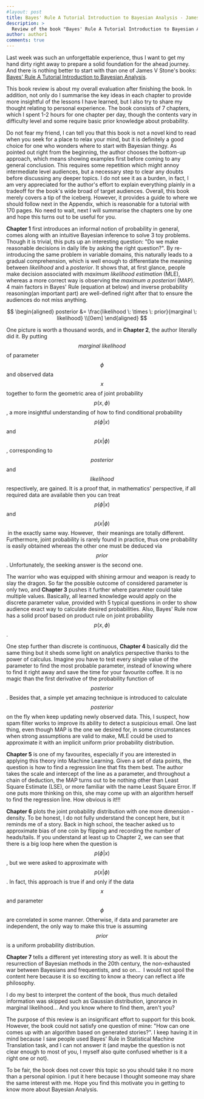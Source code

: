 ```yaml
---
#layout: post
title: Bayes' Rule A Tutorial Introduction to Bayesian Analysis - James V Stone
description: >
  Review of the book "Bayes' Rule A Tutorial Introduction to Bayesian Analysis", authored by James V Stone.
author: author1
comments: true
---
```


Last week was such an unforgettable experience, thus I want to get my hand dirty right away to prepare a solid foundation for the ahead journey. And there is nothing better to start with than one of James V Stone's books: <a href="https://www.amazon.com/Bayes-Rule-Tutorial-Introduction-Bayesian/dp/0956372848">Bayes' Rule A Tutorial Introduction to Bayesian Analysis</a>.

This book review is about my overall evaluation after finishing the book. In addition, not only do I summarise the key ideas in each chapter to provide more insightful of the lessons I have learned, but I also try to share my thought relating to personal experience. The book consists of 7 chapters, which I spent 1-2 hours for one chapter per day, though the contents vary in difficulty level and some require basic prior knowledge about probability. 

Do not fear my friend, I can tell you that this book is not a novel kind to read when you seek for a place to relax your mind, but it is definitely a good choice for one who wonders where to start with Bayesian thingy. As pointed out right from the beginning, the author chooses the bottom-up approach, which means showing examples first before coming to any general conclusion. This requires some repetition which might annoy intermediate level audiences, but a necessary step to clear any doubts before discussing any deeper topics. I do not see it as a burden, in fact, I am very appreciated for the author's effort to explain everything plainly in a tradeoff for the book's wide broad of target audiences. Overall, this book merely covers a tip of the iceberg. However, it provides a guide to where we should follow next in the Appendix, which is reasonable for a tutorial with 170 pages. No need to wait, next I will summarise the chapters one by one and hope this turns out to be useful for you.

**Chapter 1** first introduces an informal notion of probability in general, comes along with an intuitive Bayesian inference to solve 3 toy problems. Though it is trivial, this puts up an interesting question: "Do we make reasonable decisions in daily life by asking the right question?". By re-introducing the same problem in variable domains, this naturally leads to a gradual comprehension, which is well enough to differentiate the meaning between *likelihood* and a *posterior*. It shows that, at first glance, people make decision associated with *maximum likelihood estimation* (MLE), whereas a more correct way is observing the *maximum a posteriori* (MAP). 4 main factors in Bayes' Rule (equation at below) and inverse probability reasoning(an important part) are well-defined right after that to ensure the audiences do not miss anything.

$$ 
\begin{aligned}
posterior &= \frac{likelihood \: \times \: prior}{marginal \: likelihood} \\[0em]
\end{aligned}
$$

One picture is worth a thousand words, and in **Chapter 2**, the author literally did it. By putting $$ marginal \: likelihood $$ of parameter $$ \phi $$ and observed data $$ x $$ together to form the geometric area of joint probability $$ p(x,\phi)$$, a more insightful understanding of how to find conditional probability $$ p(\phi \vert x)$$ and $$ p(x \vert \phi)$$, corresponding to $$ posterior $$ and $$ likelihood $$ respectively, are gained. It is a proof that, in mathematics' perspective, if all required data are available then you can treat $$ p(\phi \vert x)$$ and $$ p(x \vert \phi)$$ in the exactly same way. However,  their meanings are totally different. Furthermore, joint probability is rarely found in practice, thus one probability is easily obtained whereas the other one must be deduced via $$ prior $$. Unfortunately, the seeking answer is the second one.

The warrior who was equipped with shining armour and weapon is ready to slay the dragon. So far the possible outcome of considered parameter is only two, and **Chapter 3** pushes it further where parameter could take multiple values. Basically, all learned knowledge would apply on the discrete parameter value, provided with 5 typical questions in order to show audience exact way to calculate desired probabilities. Also, Bayes' Rule now has a solid proof based on product rule on joint probability $$ p(x,\phi) $$.

One step further than discrete is continuous, **Chapter 4** basically did the same thing but it sheds some light on analytics perspective thanks to the power of calculus. Imagine you have to test every single value of the parameter to find the most probable parameter, instead of knowing where to find it right away and save the time for your favourite coffee. It is no magic than the first derivative of the probability function of $$ posterior $$. Besides that, a simple yet amazing technique is introduced to calculate $$ posterior $$ on the fly when keep updating newly observed data. This, I suspect, how spam filter works to improve its ability to detect a suspicious email. One last thing, even though MAP is the one we desired for, in some circumstances when strong assumptions are valid to make, MLE could be used to approximate it with an implicit uniform prior probability distribution.

**Chapter 5** is one of my favourites, especially if you are interested in applying this theory into Machine Learning. Given a set of data points, the question is how to find a regression line that fits them best. The author takes the scale and intercept of the line as a parameter, and throughout a chain of deduction, the MAP turns out to be nothing other than Least Square Estimate (LSE), or more familiar with the name Least Square Error. If one puts more thinking on this, she may come up with an algorithm herself to find the regression line. How obvious is it!!!

**Chapter 6** plots the joint probability distribution with one more dimension - density. To be honest, I do not fully understand the concept here, but it reminds me of a story. Back in high school, the teacher asked us to approximate bias of one coin by flipping and recording the number of heads/tails. If you understand at least up to Chapter 2, we can see that there is a big loop here when the question is $$ p(\phi \vert x)$$, but we were asked to approximate with $$ p(x \vert \phi)$$. In fact, this approach is true if and only if the data $$x$$ and parameter $$ \phi $$ are correlated in some manner. Otherwise, if data and parameter are independent, the only way to make this true is assuming $$ prior $$ is a uniform probability distribution.

**Chapter 7** tells a different yet interesting story as well. It is about the resurrection of Bayesian methods in the 20th century, the non-exhausted war between Bayesians and frequentists, and so on...  I would not spoil the content here because it is so exciting to know a theory can reflect a life philosophy.

I do my best to interpret the content of the book, thus much detailed information was skipped such as Gaussian distribution, ignorance in marginal likelihood... And you know where to find them, aren't you?

The purpose of this review is an insignificant effort to support for this book. However, the book could not satisfy one question of mine: "How can one comes up with an algorithm based on generated stories?". I keep having it in mind because I saw people used Bayes' Rule in Statistical Machine Translation task, and I can not answer it (and maybe the question is not clear enough to most of you, I myself also quite confused whether is it a right one or not).

To be fair, the book does not cover this topic so you should take it no more than a personal opinion. I put it here because I thought someone may share the same interest with me. Hope you find this motivate you in getting to know more about Bayesian Analysis.